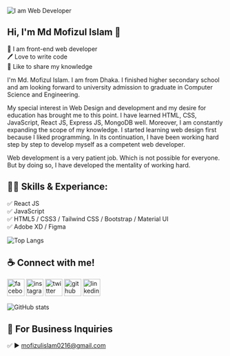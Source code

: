 <!--
## Hi there 👋, I'm Md. Mofizul Islam
#### I am a front-end web developer
![I am a front-end web developer](https://media-exp1.licdn.com/dms/image/C4E16AQHcVNZjfpbfZA/profile-displaybackgroundimage-shrink_200_800/0/1638113116838?e=1643846400&v=beta&t=D9Mkb3rgN1Zzdc8JO-qqqN1KFLzZ523nNtlKhd3EGKg)

I am Md. Mofizul Islam. I am from Dhaka. I finished higher secondary school and am looking forward to university admission to graduate in Computer Science and Engineering. My special interest in Web Design and development and my desire for education has brought me to this point.

I have learned HTML, CSS, JavaScript, React JS, Express JS, MongoDB well. Moreover, I am constantly expanding the scope of my knowledge. I started learning web design first because I liked programming. In its continuation, I have been working hard step by step to develop myself as a competent web developer.

Web development is a very patient job. Which is not possible for everyone. But by doing so, I have developed the mentality of working hard.

Skills: REACT JS, HTML, CSS, JavaScript, Node JS, Express JS, MongoDB, Firebase

- 🌱 I’m currently learning Advance ES6, Advance React JS, Next JS 
- 📫 How to reach me: mofizulislam0216@gmail.com 
- ⚡ Fun fact: My hobby is listening to music, watching movies, traveling, playing football 


[<img src='https://cdn.jsdelivr.net/npm/simple-icons@3.0.1/icons/github.svg' alt='github' height='40'>](https://github.com/coders-sohan)  [<img src='https://cdn.jsdelivr.net/npm/simple-icons@3.0.1/icons/linkedin.svg' alt='linkedin' height='40'>](https://www.linkedin.com/in/mofizulislam/)  [<img src='https://cdn.jsdelivr.net/npm/simple-icons@3.0.1/icons/facebook.svg' alt='facebook' height='40'>](https://www.facebook.com/mi.sohan.0216)  [<img src='https://cdn.jsdelivr.net/npm/simple-icons@3.0.1/icons/icloud.svg' alt='website' height='40'>](https://sohan.pro)  

[![Top Langs](https://github-readme-stats.vercel.app/api/top-langs/?username=coders-sohan)](https://github.com/anuraghazra/github-readme-stats)

![GitHub stats](https://github-readme-stats.vercel.app/api?username=coders-sohan&show_icons=true)

-->


![I am Web Developer](https://media-exp1.licdn.com/dms/image/C4E16AQHcVNZjfpbfZA/profile-displaybackgroundimage-shrink_200_800/0/1638113116838?e=1643846400&v=beta&t=D9Mkb3rgN1Zzdc8JO-qqqN1KFLzZ523nNtlKhd3EGKg)
## Hi, I'm Md Mofizul Islam 👋
<p>
👑 I am front-end web developer <br> 
🖊️ Love to write code <br> 
🎤 Like to share my knowledge </p> 

 I'm Md. Mofizul Islam. I am from Dhaka. I finished higher secondary school and am looking forward to university admission to graduate in Computer Science and Engineering.
 
 My special interest in Web Design and development and my desire for education has brought me to this point. I have learned HTML, CSS, JavaScript, React JS, Express JS, MongoDB well. Moreover, I am constantly expanding the scope of my knowledge. I started learning web design first because I liked programming. In its continuation, I have been working hard step by step to develop myself as a competent web developer.
 
 Web development is a very patient job. Which is not possible for everyone. But by doing so, I have developed the mentality of working hard.

## 👨‍💻 Skills & Experiance: 
✅ React JS <br> 
✅ JavaScript <br>
✅ HTML5 / CSS3 / Tailwind CSS / Bootstrap / Material UI <br>
✅ Adobe XD / Figma <br>

![Top Langs](https://github-readme-stats.vercel.app/api/top-langs/?username=coders-sohan&layout=compact)

## ☕ Connect with me!
[<img src='https://camo.githubusercontent.com/2d1ffa69dd491ebeca01b2098cf8233dd09950ff5895abccd5b455ca442abc59/68747470733a2f2f696d672e736869656c64732e696f2f62616467652f46616365626f6f6b2d3138373746323f7374796c653d666f722d7468652d6261646765266c6f676f3d66616365626f6f6b266c6f676f436f6c6f723d7768697465' alt='facebook' height='40'>](https://www.facebook.com/mi.sohan.0216)  [<img src='https://camo.githubusercontent.com/b3d4671768bd0f9b6c8f410a25a96e0c5a4d135208d8910461e986f97e7985ab/68747470733a2f2f696d672e736869656c64732e696f2f62616467652f496e7374616772616d2d4534343035463f7374796c653d666f722d7468652d6261646765266c6f676f3d696e7374616772616d266c6f676f436f6c6f723d7768697465' alt='instagram' height='40'>](https://www.instagram.com/sohan0216/)  [<img src='https://camo.githubusercontent.com/5d03c86f6a75f7cbe80d135d9162fbf6dc46a31253cf30a8e9bb8279b4d574d3/68747470733a2f2f696d672e736869656c64732e696f2f62616467652f547769747465722d3144413146323f7374796c653d666f722d7468652d6261646765266c6f676f3d74776974746572266c6f676f436f6c6f723d7768697465' alt='twitter' height='40'>](https://twitter.com/misohan0216)  [<img src='https://camo.githubusercontent.com/bd2bd127c104ba5c98bb12c70801b075aee1f040009089510f69554300e7ff41/68747470733a2f2f696d672e736869656c64732e696f2f62616467652f4769742d4630353033323f7374796c653d666f722d7468652d6261646765266c6f676f3d676974266c6f676f436f6c6f723d7768697465' alt='github' height='40'>](https://github.com/coders-sohan)  [<img src='https://camo.githubusercontent.com/a80d00f23720d0bc9f55481cfcd77ab79e141606829cf16ec43f8cacc7741e46/68747470733a2f2f696d672e736869656c64732e696f2f62616467652f4c696e6b6564496e2d3030373742353f7374796c653d666f722d7468652d6261646765266c6f676f3d6c696e6b6564696e266c6f676f436f6c6f723d7768697465' alt='linkedin' height='40'>](https://www.linkedin.com/in/mofizulislam/)  


![GitHub stats](https://github-readme-stats.vercel.app/api?username=coders-sohan&show_icons=true) 

## 📧 For Business Inquiries 
✅  ► mofizulislam0216@gmail.com
